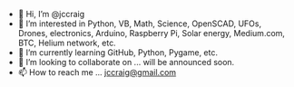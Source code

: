 - 👋 Hi, I’m @jccraig
- 👀 I’m interested in Python, VB, Math, Science, OpenSCAD, UFOs, Drones, electronics, Arduino, Raspberry Pi, Solar energy, Medium.com, BTC, Helium network, etc.
- 🌱 I’m currently learning GitHub, Python, Pygame, etc.
- 💞️ I’m looking to collaborate on ... will be announced soon.
- 📫 How to reach me ... jccraig@gmail.com

<!---
jccraig/jccraig is a ✨ special ✨ repository because its `README.md` (this file) appears on your GitHub profile.
You can click the Preview link to take a look at your changes.
--->
